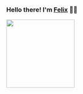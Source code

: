 ### Hello there! I'm [Felix](https://portfolio-felix.netlify.app/) 👨‍💻

<div>
  <img src="http://github-readme-streak-stats.herokuapp.com?user=felixmacaspac&show_icons=true&theme=material-palenight&hide_border=true" 
       width="%100" 
       height="180px">
</div>
